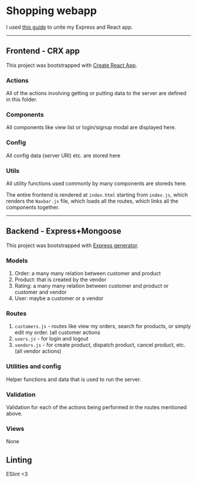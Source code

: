 # Shopping webapp

I used [this guide](https://www.freecodecamp.org/news/create-a-react-frontend-a-node-express-backend-and-connect-them-together-c5798926047c/) to unite my Express and React app.

------

## Frontend - CRX app

This project was bootstrapped with [Create React App](https://github.com/facebook/create-react-app).

### Actions

All of the actions  involving getting or putting data to the server are defined in this folder. 

### Components

All components like view list or login/signup modal are displayed here.

### Config

All config data (server URI) etc. are stored here

### Utils

All utility functions used commonly by many components are storeds here.

The entire frontend is rendered at `index.html` starting from `index.js`, which renders the `Navbar.js` file, which loads all the routes, which links all the components together.

------

## Backend - Express+Mongoose

This project was bootstrapped with [Express generator](https://expressjs.com/en/starter/generator.html).

### Models

1. Order: a many many relation between customer and product
2. Product: that is created by the vendor
3. Rating: a many many relation between customer and product or customer and vendor
4. User: maybe a customer or a vendor

### Routes

1. `customers.js` - routes like view my orders, search for products, or simply edit my order. )all customer actions
2. `users.js` - for login and logout
3. `vendors.js` - for create product, dispatch product, cancel product, etc. (all vendor actions)

### Utilities and config

Helper functions and data that is used to run the server.

### Validation

Validation for each of the actions being performed in the routes mentioned above.

### Views

None

## Linting

ESlint <3